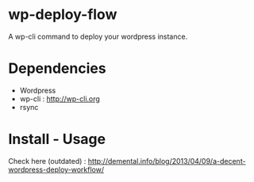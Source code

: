 wp-deploy-flow
==============

A wp-cli command to deploy your wordpress instance.

Dependencies
============

* Wordpress
* wp-cli : http://wp-cli.org
* rsync

Install - Usage
===============

Check here (outdated) : http://demental.info/blog/2013/04/09/a-decent-wordpress-deploy-workflow/